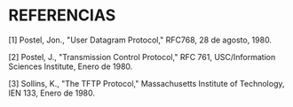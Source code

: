 # REFERENCIAS

\[1\] Postel, Jon., "User Datagram Protocol," RFC768, 28 de agosto, 1980. 

\[2\] Postel, J., "Transmission Control Protocol," RFC 761, USC/Information Sciences Institute, Enero de 1980. 

\[3\] Sollins, K., "The TFTP Protocol," Massachusetts Institute of Technology, IEN 133, Enero de 1980.

